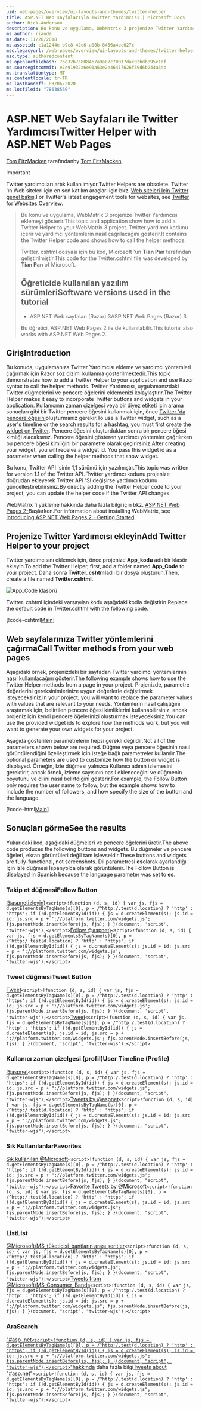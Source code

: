 ```yaml
---
uid: web-pages/overview/ui-layouts-and-themes/twitter-helper
title: ASP.NET Web sayfalarıyla Twitter Yardımcısı | Microsoft Docs
author: Rick-Anderson
description: Bu konu ve uygulama, WebMatrix 3 projenize Twitter Yardımcısı eklemeyi gösterir. Twitter yardımcı kodunu içerir ve yardımcı 'nın nasıl çağrılacağını gösterir...
ms.author: riande
ms.date: 11/26/2018
ms.assetid: c1a1244e-b9c8-42e6-a00b-8456a4ec027c
msc.legacyurl: /web-pages/overview/ui-layouts-and-themes/twitter-helper
msc.type: authoredcontent
ms.openlocfilehash: 76e32b7c808467a9a87c70017dac02bdb895e1df
ms.sourcegitcommit: e7e91932a6e91a63e2e46417626f39d6b244a3ab
ms.translationtype: MT
ms.contentlocale: tr-TR
ms.lasthandoff: 03/06/2020
ms.locfileid: "78638560"
---
```

# <a name="twitter-helper-with-aspnet-web-pages"></a><span data-ttu-id="59f21-104">ASP.NET Web Sayfaları ile Twitter Yardımcısı</span><span class="sxs-lookup"><span data-stu-id="59f21-104">Twitter Helper with ASP.NET Web Pages</span></span>

<span data-ttu-id="59f21-105">[Tom FitzMacken](https://github.com/tfitzmac) tarafından</span><span class="sxs-lookup"><span data-stu-id="59f21-105">by [Tom FitzMacken](https://github.com/tfitzmac)</span></span>

> [!IMPORTANT]
> <span data-ttu-id="59f21-106">Twitter yardımcıları artık kullanılmıyor.</span><span class="sxs-lookup"><span data-stu-id="59f21-106">Twitter Helpers are obsolete.</span></span> <span data-ttu-id="59f21-107">Twitter 'ın Web siteleri için en son katılım araçları için bkz. [Web siteleri Için Twitter genel bakış](https://developer.twitter.com/en/docs/twitter-for-websites/overview).</span><span class="sxs-lookup"><span data-stu-id="59f21-107">For Twitter's latest engagement tools for websites, see [Twitter for Websites Overview](https://developer.twitter.com/en/docs/twitter-for-websites/overview).</span></span>

> <span data-ttu-id="59f21-108">Bu konu ve uygulama, WebMatrix 3 projenize Twitter Yardımcısı eklemeyi gösterir.</span><span class="sxs-lookup"><span data-stu-id="59f21-108">This topic and application show how to add a Twitter Helper to your WebMatrix 3 project.</span></span> <span data-ttu-id="59f21-109">Twitter yardımcı kodunu içerir ve yardımcı yöntemlerin nasıl çağrılacağını gösterir.</span><span class="sxs-lookup"><span data-stu-id="59f21-109">It contains the Twitter Helper code and shows how to call the helper methods.</span></span>
> 
> <span data-ttu-id="59f21-110">Twitter. cshtml dosyası için bu kod, Microsoft 'un **Tian Pan** tarafından geliştirilmiştir.</span><span class="sxs-lookup"><span data-stu-id="59f21-110">This code for the Twitter.cshtml file was developed by **Tian Pan** of Microsoft.</span></span>
> 
> ## <a name="software-versions-used-in-the-tutorial"></a><span data-ttu-id="59f21-111">Öğreticide kullanılan yazılım sürümleri</span><span class="sxs-lookup"><span data-stu-id="59f21-111">Software versions used in the tutorial</span></span>
> 
> 
> - <span data-ttu-id="59f21-112">ASP.NET Web sayfaları (Razor) 3</span><span class="sxs-lookup"><span data-stu-id="59f21-112">ASP.NET Web Pages (Razor) 3</span></span>
>   
> 
> <span data-ttu-id="59f21-113">Bu öğretici, ASP.NET Web Pages 2 ile de kullanılabilir.</span><span class="sxs-lookup"><span data-stu-id="59f21-113">This tutorial also works with ASP.NET Web Pages 2.</span></span>

## <a name="introduction"></a><span data-ttu-id="59f21-114">Giriş</span><span class="sxs-lookup"><span data-stu-id="59f21-114">Introduction</span></span>

<span data-ttu-id="59f21-115">Bu konuda, uygulamanıza Twitter Yardımcısı ekleme ve yardımcı yöntemleri çağırmak için Razor söz dizimi kullanma gösterilmektedir.</span><span class="sxs-lookup"><span data-stu-id="59f21-115">This topic demonstrates how to add a Twitter Helper to your application and use Razor syntax to call the helper methods.</span></span> <span data-ttu-id="59f21-116">Twitter Yardımcısı, uygulamanızdaki Twitter düğmelerini ve pencere öğelerini eklemenizi kolaylaştırır.</span><span class="sxs-lookup"><span data-stu-id="59f21-116">The Twitter Helper makes it easy to incorporate Twitter buttons and widgets in your application.</span></span> <span data-ttu-id="59f21-117">Kullanıcının zaman çizelgesi veya bir diyez etiketi için arama sonuçları gibi bir Twitter pencere öğesini kullanmak için, önce [Twitter 'da pencere öğesini](https://twitter.com/settings/widgets)oluşturmanız gerekir.</span><span class="sxs-lookup"><span data-stu-id="59f21-117">To use a Twitter widget, such as a user's timeline or the search results for a hashtag, you must first create the [widget on Twitter](https://twitter.com/settings/widgets).</span></span> <span data-ttu-id="59f21-118">Pencere öğesini oluşturduktan sonra bir pencere öğesi kimliği alacaksınız. Pencere öğesini gösteren yardımcı yöntemler çağrılırken bu pencere öğesi kimliğini bir parametre olarak geçirirsiniz.</span><span class="sxs-lookup"><span data-stu-id="59f21-118">After creating your widget, you will receive a widget id. You pass this widget id as a parameter when calling the helper methods that show widget.</span></span>

<span data-ttu-id="59f21-119">Bu konu, Twitter API 'sinin 1,1 sürümü için yazılmıştır.</span><span class="sxs-lookup"><span data-stu-id="59f21-119">This topic was written for version 1.1 of the Twitter API.</span></span> <span data-ttu-id="59f21-120">Twitter yardımcı kodunu projenize doğrudan ekleyerek Twitter API 'SI değişirse yardımcı kodunu güncelleştirebilirsiniz.</span><span class="sxs-lookup"><span data-stu-id="59f21-120">By directly adding the Twitter Helper code to your project, you can update the helper code if the Twitter API changes.</span></span>

<span data-ttu-id="59f21-121">WebMatrix 'i yükleme hakkında daha fazla bilgi için bkz. [ASP.NET Web Pages 2-](../getting-started/introducing-aspnet-web-pages-2/getting-started.md)Başlarken.</span><span class="sxs-lookup"><span data-stu-id="59f21-121">For information about installing WebMatrix, see [Introducing ASP.NET Web Pages 2 - Getting Started](../getting-started/introducing-aspnet-web-pages-2/getting-started.md).</span></span>

## <a name="add-twitter-helper-to-your-project"></a><span data-ttu-id="59f21-122">Projenize Twitter Yardımcısı ekleyin</span><span class="sxs-lookup"><span data-stu-id="59f21-122">Add Twitter Helper to your project</span></span>

<span data-ttu-id="59f21-123">Twitter yardımcısını eklemek için, önce projenize **App\_kodu** adlı bir klasör ekleyin.</span><span class="sxs-lookup"><span data-stu-id="59f21-123">To add the Twitter Helper, first, add a folder named **App\_Code** to your project.</span></span> <span data-ttu-id="59f21-124">Daha sonra **Twitter. cshtml**adlı bir dosya oluşturun.</span><span class="sxs-lookup"><span data-stu-id="59f21-124">Then, create a file named **Twitter.cshtml**.</span></span>

![App_Code klasörü](twitter-helper/_static/image1.png)

<span data-ttu-id="59f21-126">Twitter. cshtml içindeki varsayılan kodu aşağıdaki kodla değiştirin.</span><span class="sxs-lookup"><span data-stu-id="59f21-126">Replace the default code in Twitter.cshtml with the following code.</span></span>

[!code-cshtml[Main](twitter-helper/samples/sample1.cshtml)]

## <a name="call-twitter-methods-from-your-web-pages"></a><span data-ttu-id="59f21-127">Web sayfalarınıza Twitter yöntemlerini çağırma</span><span class="sxs-lookup"><span data-stu-id="59f21-127">Call Twitter methods from your web pages</span></span>

<span data-ttu-id="59f21-128">Aşağıdaki örnek, projenizdeki bir sayfadan Twitter yardımcı yöntemlerinin nasıl kullanılacağını gösterir.</span><span class="sxs-lookup"><span data-stu-id="59f21-128">The following example shows how to use the Twitter Helper methods from a page in your project.</span></span> <span data-ttu-id="59f21-129">Projenizde, parametre değerlerini gereksinimlerinize uygun değerlerle değiştirmek isteyeceksiniz.</span><span class="sxs-lookup"><span data-stu-id="59f21-129">In your project, you will want to replace the parameter values with values that are relevant to your needs.</span></span> <span data-ttu-id="59f21-130">Yöntemlerin nasıl çalıştığını araştırmak için, belirtilen pencere öğesi kimliklerini kullanabilirsiniz, ancak projeniz için kendi pencere öğelerinizi oluşturmak isteyeceksiniz.</span><span class="sxs-lookup"><span data-stu-id="59f21-130">You can use the provided widget ids to explore how the methods work, but you will want to generate your own widgets for your project.</span></span>

<span data-ttu-id="59f21-131">Aşağıda gösterilen parametrelerin hepsi gerekli değildir.</span><span class="sxs-lookup"><span data-stu-id="59f21-131">Not all of the parameters shown below are required.</span></span> <span data-ttu-id="59f21-132">Düğme veya pencere öğesinin nasıl görüntülendiğini özelleştirmek için isteğe bağlı parametreler kullanılır.</span><span class="sxs-lookup"><span data-stu-id="59f21-132">The optional parameters are used to customize how the button or widget is displayed.</span></span> <span data-ttu-id="59f21-133">Örneğin, Izle düğmesi yalnızca Kullanıcı adının izlemesini gerektirir, ancak örnek, izleme sayısının nasıl ekleneceğini ve düğmenin boyutunu ve dilini nasıl belirtdiğini gösterir.</span><span class="sxs-lookup"><span data-stu-id="59f21-133">For example, the Follow Button only requires the user name to follow, but the example shows how to include the number of followers, and how specify the size of the button and the language.</span></span>

[!code-html[Main](twitter-helper/samples/sample2.html)]

## <a name="see-the-results"></a><span data-ttu-id="59f21-134">Sonuçları görme</span><span class="sxs-lookup"><span data-stu-id="59f21-134">See the results</span></span>

<span data-ttu-id="59f21-135">Yukarıdaki kod, aşağıdaki düğmeleri ve pencere öğelerini üretir.</span><span class="sxs-lookup"><span data-stu-id="59f21-135">The above code produces the following buttons and widgets.</span></span> <span data-ttu-id="59f21-136">Bu düğmeler ve pencere öğeleri, ekran görüntüleri değil tam işlevseldir.</span><span class="sxs-lookup"><span data-stu-id="59f21-136">These buttons and widgets are fully-functional, not screenshots.</span></span> <span data-ttu-id="59f21-137">Dil parametresi **es**olarak ayarlandığı Için Izle düğmesi İspanyolca olarak görüntülenir.</span><span class="sxs-lookup"><span data-stu-id="59f21-137">The Follow Button is displayed in Spanish because the language parameter was set to **es**.</span></span>

### <a name="follow-button"></a><span data-ttu-id="59f21-138">Takip et düğmesi</span><span class="sxs-lookup"><span data-stu-id="59f21-138">Follow Button</span></span>

<span data-ttu-id="59f21-139">[@aspnetizleyin)](https://twitter.com/aspnet)`<script>!function (d, s, id) { var js, fjs = d.getElementsByTagName(s)[0], p = /^http:/.test(d.location) ? 'http' : 'https'; if (!d.getElementById(id)) { js = d.createElement(s); js.id = id; js.src = p + '://platform.twitter.com/widgets.js'; fjs.parentNode.insertBefore(js, fjs); } }(document, 'script', 'twitter-wjs');</script>`</span><span class="sxs-lookup"><span data-stu-id="59f21-139">[Follow @aspnet)](https://twitter.com/aspnet)`<script>!function (d, s, id) { var js, fjs = d.getElementsByTagName(s)[0], p = /^http:/.test(d.location) ? 'http' : 'https'; if (!d.getElementById(id)) { js = d.createElement(s); js.id = id; js.src = p + '://platform.twitter.com/widgets.js'; fjs.parentNode.insertBefore(js, fjs); } }(document, 'script', 'twitter-wjs');</script>`</span></span>

### <a name="tweet-button"></a><span data-ttu-id="59f21-140">Tweet düğmesi</span><span class="sxs-lookup"><span data-stu-id="59f21-140">Tweet Button</span></span>

<span data-ttu-id="59f21-141">[Tweet](https://twitter.com/share)`<script>!function (d, s, id) { var js, fjs = d.getElementsByTagName(s)[0], p = /^http:/.test(d.location) ? 'http' : 'https'; if (!d.getElementById(id)) { js = d.createElement(s); js.id = id; js.src = p + '://platform.twitter.com/widgets.js'; fjs.parentNode.insertBefore(js, fjs); } }(document, 'script', 'twitter-wjs');</script>`</span><span class="sxs-lookup"><span data-stu-id="59f21-141">[Tweet](https://twitter.com/share)`<script>!function (d, s, id) { var js, fjs = d.getElementsByTagName(s)[0], p = /^http:/.test(d.location) ? 'http' : 'https'; if (!d.getElementById(id)) { js = d.createElement(s); js.id = id; js.src = p + '://platform.twitter.com/widgets.js'; fjs.parentNode.insertBefore(js, fjs); } }(document, 'script', 'twitter-wjs');</script>`</span></span>

### <a name="user-timeline-profile"></a><span data-ttu-id="59f21-142">Kullanıcı zaman çizelgesi (profil)</span><span class="sxs-lookup"><span data-stu-id="59f21-142">User Timeline (Profile)</span></span>

<span data-ttu-id="59f21-143">[@aspnet](https://twitter.com/aspnet)`<script>!function (d, s, id) { var js, fjs = d.getElementsByTagName(s)[0], p = /^http:/.test(d.location) ? 'http' : 'https'; if (!d.getElementById(id)) { js = d.createElement(s); js.id = id; js.src = p + "://platform.twitter.com/widgets.js"; fjs.parentNode.insertBefore(js, fjs); } }(document, "script", "twitter-wjs");</script>`</span><span class="sxs-lookup"><span data-stu-id="59f21-143">[Tweets by @aspnet](https://twitter.com/aspnet)`<script>!function (d, s, id) { var js, fjs = d.getElementsByTagName(s)[0], p = /^http:/.test(d.location) ? 'http' : 'https'; if (!d.getElementById(id)) { js = d.createElement(s); js.id = id; js.src = p + "://platform.twitter.com/widgets.js"; fjs.parentNode.insertBefore(js, fjs); } }(document, "script", "twitter-wjs");</script>`</span></span>

### <a name="favorites"></a><span data-ttu-id="59f21-144">Sık Kullanılanlar</span><span class="sxs-lookup"><span data-stu-id="59f21-144">Favorites</span></span>

<span data-ttu-id="59f21-145">[Sık kullanılan @Microsoft](https://twitter.com/Microsoft/favorites)`<script>!function (d, s, id) { var js, fjs = d.getElementsByTagName(s)[0], p = /^http:/.test(d.location) ? 'http' : 'https'; if (!d.getElementById(id)) { js = d.createElement(s); js.id = id; js.src = p + "://platform.twitter.com/widgets.js"; fjs.parentNode.insertBefore(js, fjs); } }(document, "script", "twitter-wjs");</script>`</span><span class="sxs-lookup"><span data-stu-id="59f21-145">[Favorite Tweets by @Microsoft](https://twitter.com/Microsoft/favorites)`<script>!function (d, s, id) { var js, fjs = d.getElementsByTagName(s)[0], p = /^http:/.test(d.location) ? 'http' : 'https'; if (!d.getElementById(id)) { js = d.createElement(s); js.id = id; js.src = p + "://platform.twitter.com/widgets.js"; fjs.parentNode.insertBefore(js, fjs); } }(document, "script", "twitter-wjs");</script>`</span></span>

### <a name="list"></a><span data-ttu-id="59f21-146">List</span><span class="sxs-lookup"><span data-stu-id="59f21-146">List</span></span>

<span data-ttu-id="59f21-147">[@Microsoft/MS\_tüketicisi\_bantların arası şeritler](https://twitter.com/microsoft/ms-consumer-brands/)`<script>!function (d, s, id) { var js, fjs = d.getElementsByTagName(s)[0], p = /^http:/.test(d.location) ? 'http' : 'https'; if (!d.getElementById(id)) { js = d.createElement(s); js.id = id; js.src = p + "://platform.twitter.com/widgets.js"; fjs.parentNode.insertBefore(js, fjs); } }(document, "script", "twitter-wjs");</script>`</span><span class="sxs-lookup"><span data-stu-id="59f21-147">[Tweets from @Microsoft/MS\_Consumer\_Bands](https://twitter.com/microsoft/ms-consumer-brands/)`<script>!function (d, s, id) { var js, fjs = d.getElementsByTagName(s)[0], p = /^http:/.test(d.location) ? 'http' : 'https'; if (!d.getElementById(id)) { js = d.createElement(s); js.id = id; js.src = p + "://platform.twitter.com/widgets.js"; fjs.parentNode.insertBefore(js, fjs); } }(document, "script", "twitter-wjs");</script>`</span></span>

### <a name="search"></a><span data-ttu-id="59f21-148">Ara</span><span class="sxs-lookup"><span data-stu-id="59f21-148">Search</span></span>

<span data-ttu-id="59f21-149">[&quot;#asp .net`<script>!function (d, s, id) { var js, fjs = d.getElementsByTagName(s)[0], p = /^http:/.test(d.location) ? 'http' : 'https'; if (!d.getElementById(id)) { js = d.createElement(s); js.id = id; js.src = p + "://platform.twitter.com/widgets.js"; fjs.parentNode.insertBefore(js, fjs); } }(document, "script", "twitter-wjs");</script>`&quot;hakkında](https://twitter.com/search?q=%23asp.net) daha fazla bilgi</span><span class="sxs-lookup"><span data-stu-id="59f21-149">[Tweets about &quot;#asp.net&quot;](https://twitter.com/search?q=%23asp.net)`<script>!function (d, s, id) { var js, fjs = d.getElementsByTagName(s)[0], p = /^http:/.test(d.location) ? 'http' : 'https'; if (!d.getElementById(id)) { js = d.createElement(s); js.id = id; js.src = p + "://platform.twitter.com/widgets.js"; fjs.parentNode.insertBefore(js, fjs); } }(document, "script", "twitter-wjs");</script>`</span></span>
